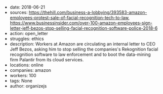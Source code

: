 - date: 2018-06-21
- sources: https://thehill.com/business-a-lobbying/393583-amazon-employees-protest-sale-of-facial-recognition-tech-to-law, https://www.businessinsider.com/over-100-amazon-employees-sign-letter-jeff-bezos-stop-selling-facial-recognition-software-police-2018-6
- action: open_letter
- struggles: ethics
- description: Workers at Amazon are circulating an internal letter to CEO Jeff Bezos, asking him to stop selling the companies's Rekognition facial recognition software to law enforcement and to boot the data-mining firm Palantir from its cloud services.
- locations: online
- companies: amazon
- workers: 100
- tags: None
- author: organizejs

